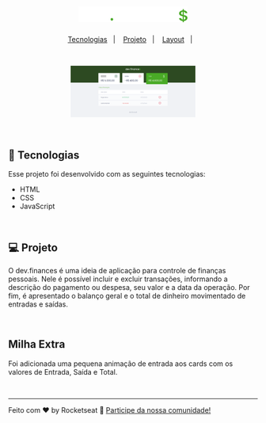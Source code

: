 <h1 align="center">
  <img alt="dev.finances" title="dev.finances" src="./assets/logo.svg" width="220px" />
</h1>

<p align="center">
  <a href="#-tecnologias">Tecnologias</a>&nbsp;&nbsp;&nbsp;|&nbsp;&nbsp;&nbsp;
  <a href="#-projeto">Projeto</a>&nbsp;&nbsp;&nbsp;|&nbsp;&nbsp;&nbsp;
  <a href="#-Milha Extra">Layout</a>&nbsp;&nbsp;&nbsp;|&nbsp;&nbsp;&nbsp;
</p>

<br>

<p align="center">
  <img alt="dev.finances" src="./images/screenshot.png" width="50%">
</p>

<br>

## 🚀 Tecnologias

Esse projeto foi desenvolvido com as seguintes tecnologias:

- HTML
- CSS
- JavaScript

<br>


## 💻 Projeto

O dev.finances é uma ideia de aplicação para controle de finanças pessoais. Nele é possível incluir e excluir transações, informando a descrição do pagamento ou despesa, seu valor e a data da operação. Por fim, é apresentado o balanço geral e o total de dinheiro movimentado de entradas e saídas.


<br>

## Milha Extra

Foi adicionada uma pequena animação de entrada aos cards com os valores de Entrada, Saída e Total.


<br>


---

Feito com ♥ by Rocketseat :wave: [Participe da nossa comunidade!](https://discordapp.com/invite/gCRAFhc)

